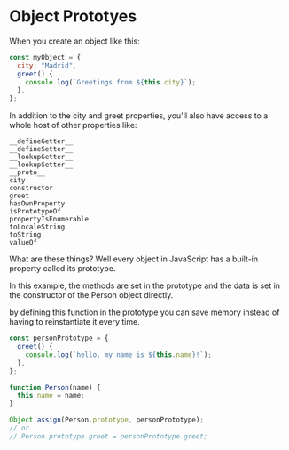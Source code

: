 # Object Prototyes

When you create an object like this:

```js
const myObject = {
  city: "Madrid",
  greet() {
    console.log(`Greetings from ${this.city}`);
  },
};
```

In addition to the city and greet properties, you'll also have access to a whole host of other properties like:

```
__defineGetter__
__defineSetter__
__lookupGetter__
__lookupSetter__
__proto__
city
constructor
greet
hasOwnProperty
isPrototypeOf
propertyIsEnumerable
toLocaleString
toString
valueOf
```

What are these things? Well every object in JavaScript has a built-in property called its prototype.

In this example, the methods are set in the prototype and the data is set in the constructor of the Person object directly.

by defining this function in the prototype you can save memory instead of having to reinstantiate it every time.

```js
const personPrototype = {
  greet() {
    console.log(`hello, my name is ${this.name}!`);
  },
};

function Person(name) {
  this.name = name;
}

Object.assign(Person.prototype, personPrototype);
// or
// Person.prototype.greet = personPrototype.greet;
```
